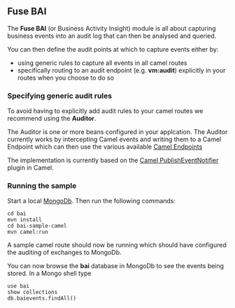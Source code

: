 ## Fuse BAI

The **Fuse BAI** (or Business Activity Insight) module is all about capturing business events into an audit log that can then be analysed and queried.

You can then define the audit points at which to capture events either by:

* using generic rules to capture all events in all camel routes
* specifically routing to an audit endpoint (e.g. **vm:audit**) explicitly in your routes when you choose to do so

### Specifying generic audit rules

To avoid having to explicitly add audit rules to your camel routes we recommend using the **Auditor**.

The Auditor is one or more beans configured in your applcation. The Auditor currently works by intercepting Camel events and writing them to a Camel Endpoint which can then use the various available [Camel Endpoints](http://camel.apache.org/components.html)

The implementation is currently based on the [Camel PublishEventNotifier](http://camel.apache.org/maven/current/camel-core/apidocs/org/apache/camel/management/PublishEventNotifier.html) plugin in Camel.


### Running the sample

Start a local [MongoDb](http://www.mongodb.org/).
Then run the following commands:

    cd bai
    mvn install
    cd bai-sample-camel
    mvn camel:run

A sample camel route should now be running which should have configured the auditing of exchanges to MongoDb.

You can now browse the **bai** database in MongoDb to see the events being stored. In a Mongo shell type

    use bai
    show collections
    db.baievents.findAll()



